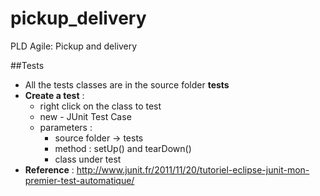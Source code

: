 # pickup_delivery
PLD Agile: Pickup and delivery

##Tests
* All the tests classes are in the source folder **tests**
* **Create a test** :
    * right click on the class to test
    * new - JUnit Test Case
    * parameters :
        * source folder -> tests
        * method : setUp() and tearDown()
        * class under test
* **Reference** : http://www.junit.fr/2011/11/20/tutoriel-eclipse-junit-mon-premier-test-automatique/


